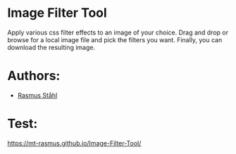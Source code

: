 # Image Filter Tool
Apply various css filter effects to an image of your choice. Drag and drop or browse for a local image file and pick the filters you want. Finally, you can download the resulting image.

# Authors:
- [Rasmus Ståhl](https://github.com/Mt-Rasmus)

# Test:
https://mt-rasmus.github.io/Image-Filter-Tool/
